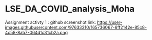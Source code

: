 # LSE_DA_COVID_analysis_Moha

Assignment activty 1 : github screenshot link: https://user-images.githubusercontent.com/97633310/165736067-6ff2142e-85c8-4c58-8ab7-064d1c31cb2a.png 
